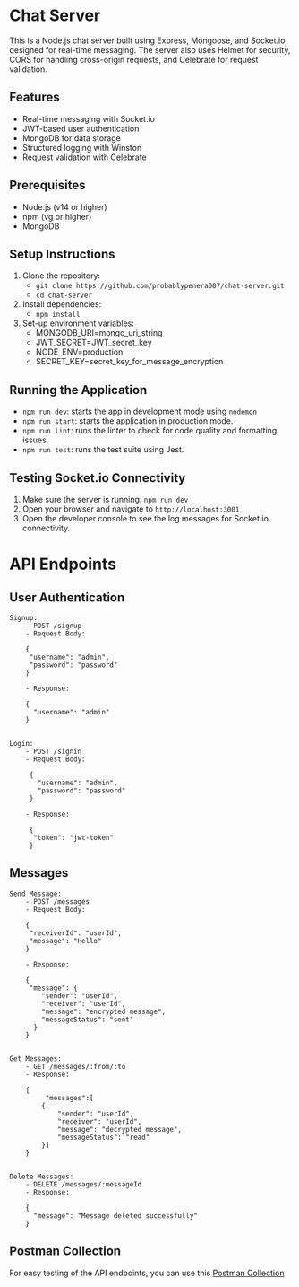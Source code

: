 # Chat Server
This is a Node.js chat server built using Express, Mongoose, and Socket.io, designed for real-time messaging. The server also uses Helmet for security, CORS for handling cross-origin requests, and Celebrate for request validation.

## Features
- Real-time messaging with Socket.io
- JWT-based user authentication
- MongoDB for data storage
- Structured logging with Winston
- Request validation with Celebrate

## Prerequisites
- Node.js (v14 or higher)
- npm (vg or higher)
- MongoDB

## Setup Instructions

1. Clone the repository:
   - `git clone https://github.com/probablypenera007/chat-server.git`
   - `cd chat-server`
2. Install dependencies: 
    - `npm install`
3. Set-up environment variables:
    - MONGODB_URI=mongo_uri_string
    - JWT_SECRET=JWT_secret_key 
    - NODE_ENV=production
    - SECRET_KEY=secret_key_for_message_encryption
    
## Running the Application
- `npm run dev`: starts the app in development mode using `nodemon`
- `npm run start`: starts the application in production mode.
- `npm run lint`: runs the linter to check for code quality and formatting issues.
- `npm run test`: runs the test suite using Jest. 

## Testing Socket.io Connectivity

1. Make sure the server is running: `npm run dev`
2. Open your browser and navigate to `http://localhost:3001`
3. Open the developer console to see the log messages for Socket.io connectivity.

# API Endpoints

## User Authentication
    Signup:
        - POST /signup
        - Request Body: 

        { 
         "username": "admin", 
         "password": "password" 
        }

        - Response: 

        { 
          "username": "admin" 
        }


    Login:
        - POST /signin
        - Request Body: 

         { 
           "username": "admin", 
           "password": "password" 
         }

        - Response: 

         {
          "token": "jwt-token" 
         }


## Messages
    Send Message:
        - POST /messages
        - Request Body: 

        { 
         "receiverId": "userId", 
         "message": "Hello" 
        }

        - Response: 

        { 
         "message": { 
            "sender": "userId", 
            "receiver": "userId", 
            "message": "encrypted message", 
            "messageStatus": "sent" 
          } 
        }


    Get Messages:
        - GET /messages/:from/:to
        - Response: 

        { 
             "messages":[
            { 
                "sender": "userId", 
                "receiver": "userId", 
                "message": "decrypted message", 
                "messageStatus": "read" 
            }] 
        }


    Delete Messages:
        - DELETE /messages/:messageId
        - Response: 

        { 
          "message": "Message deleted successfully" 
        }


## Postman Collection
For easy testing of the API endpoints, you can use this [Postman Collection](./chat-server.postman_collection.json)
